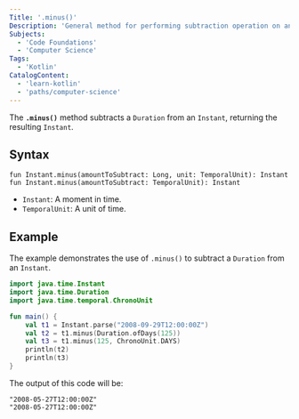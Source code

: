 ```yaml
---
Title: '.minus()'
Description: 'General method for performing subtraction operation on an Instant.'
Subjects:
  - 'Code Foundations'
  - 'Computer Science'
Tags:
  - 'Kotlin'
CatalogContent:
  - 'learn-kotlin'
  - 'paths/computer-science'
---
```


The **`.minus()`** method subtracts a `Duration` from an `Instant`, returning the resulting `Instant`.

## Syntax

```pseudo
fun Instant.minus(amountToSubtract: Long, unit: TemporalUnit): Instant
fun Instant.minus(amountToSubtract: TemporalUnit): Instant
```

- `Instant`: A moment in time.
- `TemporalUnit`: A unit of time.

## Example

The example demonstrates the use of `.minus()` to subtract a `Duration` from an `Instant`.

```kotlin
import java.time.Instant
import java.time.Duration
import java.time.temporal.ChronoUnit

fun main() {
    val t1 = Instant.parse("2008-09-29T12:00:00Z")
    val t2 = t1.minus(Duration.ofDays(125))
    val t3 = t1.minus(125, ChronoUnit.DAYS)
    println(t2)
    println(t3)
}
```

The output of this code will be:

```shell
"2008-05-27T12:00:00Z"
"2008-05-27T12:00:00Z"
```